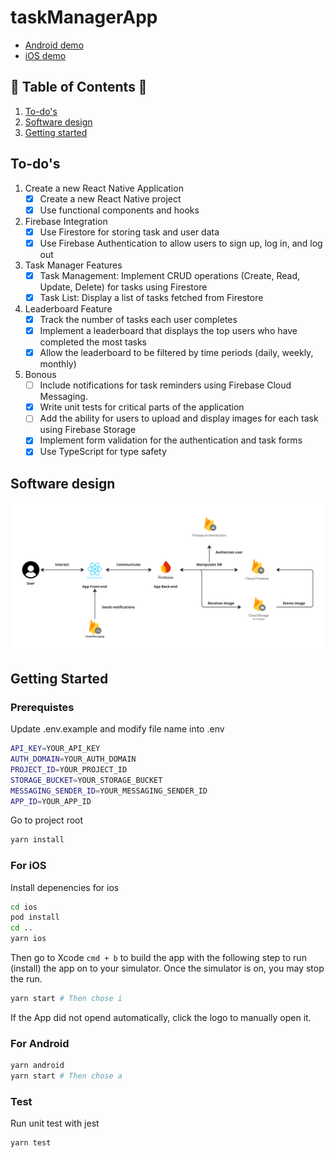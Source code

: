 # taskManagerApp

- [Android demo](https://drive.google.com/file/d/18WUOV9_ho-BHNvqW0WBKKQtQiTelmvHe/view?usp=sharing)
- [iOS demo](https://drive.google.com/file/d/1DlanYBhehSK39m7Uxt2AmQPr14BJzkcW/view?usp=sharing)

## 📖 Table of Contents 📖

1. [To-do's](##To-do's)
2. [Software design](##software-design)
3. [Getting started](##getting-started)

## To-do's

1. Create a new React Native Application
   - [x] Create a new React Native project
   - [x] Use functional components and hooks
2. Firebase Integration
   - [x] Use Firestore for storing task and user data
   - [x] Use Firebase Authentication to allow users to sign up, log in, and log out
3. Task Manager Features
   - [x] Task Management: Implement CRUD operations (Create, Read, Update, Delete)
         for tasks using Firestore
   - [x] Task List: Display a list of tasks fetched from Firestore
4. Leaderboard Feature
   - [x] Track the number of tasks each user completes
   - [x] Implement a leaderboard that displays the top users who have completed the most tasks
   - [x] Allow the leaderboard to be filtered by time periods (daily, weekly, monthly)
5. Bonous
   - [ ] Include notifications for task reminders using Firebase Cloud Messaging.
   - [x] Write unit tests for critical parts of the application
   - [ ] Add the ability for users to upload and display images for each task using Firebase Storage
   - [x] Implement form validation for the authentication and task forms
   - [x] Use TypeScript for type safety

## Software design

![software](./assets/documentation/software.png)

## Getting Started

### Prerequistes

Update .env.example and modify file name into .env

```bash
API_KEY=YOUR_API_KEY
AUTH_DOMAIN=YOUR_AUTH_DOMAIN
PROJECT_ID=YOUR_PROJECT_ID
STORAGE_BUCKET=YOUR_STORAGE_BUCKET
MESSAGING_SENDER_ID=YOUR_MESSAGING_SENDER_ID
APP_ID=YOUR_APP_ID
```

Go to project root

```bash
yarn install
```

### For iOS

Install depenencies for ios

```bash
cd ios
pod install
cd ..
yarn ios
```

Then go to Xcode `cmd + b` to build the app with the following step to run (install) the app on to your simulator.
Once the simulator is on, you may stop the run.

```bash
yarn start # Then chose i
```

If the App did not opend automatically, click the logo to manually open it.

### For Android

```bash
yarn android
yarn start # Then chose a
```

### Test

Run unit test with jest

```bash
yarn test
```
